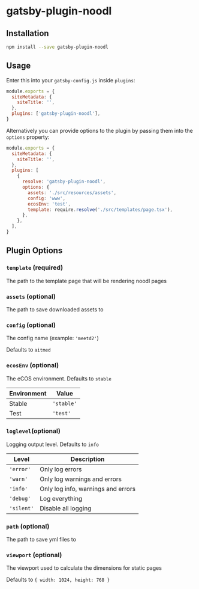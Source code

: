 # gatsby-plugin-noodl

## Installation

```bash
npm install --save gatsby-plugin-noodl
```

## Usage

Enter this into your `gatsby-config.js` inside `plugins`:

```js
module.exports = {
  siteMetadata: {
    siteTitle: '',
  },
  plugins: ['gatsby-plugin-noodl'],
}
```

Alternatively you can provide options to the plugin by passing them into the `options` property:

```js
module.exports = {
  siteMetadata: {
    siteTitle: '',
  },
  plugins: [
    {
      resolve: 'gatsby-plugin-noodl',
      options: {
        assets: './src/resources/assets',
        config: 'www',
        ecosEnv: 'test',
        template: require.resolve('./src/templates/page.tsx'),
      },
    },
  ],
}
```

## Plugin Options

### `template` (required)

The path to the template page that will be rendering noodl pages

### `assets` (optional)

The path to save downloaded assets to

### `config` (optional)

The config name (example: `'meetd2'`)

Defaults to `aitmed`

### `ecosEnv` (optional)

The eCOS environment. Defaults to `stable`

| Environment | Value      |
| ----------- | ---------- |
| Stable      | `'stable'` |
| Test        | `'test'`   |

### `loglevel`(optional)

Logging output level. Defaults to `info`

| Level      | Description                        |
| ---------- | ---------------------------------- |
| `'error'`  | Only log errors                    |
| `'warn'`   | Only log warnings and errors       |
| `'info'`   | Only log info, warnings and errors |
| `'debug'`  | Log everything                     |
| `'silent'` | Disable all logging                |

### `path` (optional)

The path to save yml files to

### `viewport` (optional)

The viewport used to calculate the dimensions for static pages

Defaults to `{ width: 1024, height: 768 }`

